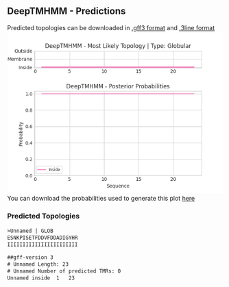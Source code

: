 ## DeepTMHMM - Predictions
Predicted topologies can be downloaded in [.gff3 format](TMRs.gff3) and [.3line format](predicted_topologies.3line)
![picture](plot.png)
You can download the probabilities used to generate this plot [here](Unnamed_probs.csv)
### Predicted Topologies
```
>Unnamed | GLOB
ESNKPISETFDDVFDDADIGYHR
IIIIIIIIIIIIIIIIIIIIIII

```


```
##gff-version 3
# Unnamed Length: 23
# Unnamed Number of predicted TMRs: 0
Unnamed	inside	1	23				

```
